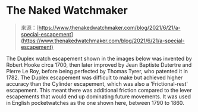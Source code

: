 <!--yml
category: 未分类
date: 2024-05-27 14:29:01
-->

# The Naked Watchmaker

> 来源：[https://www.thenakedwatchmaker.com/blog/2021/6/21/a-special-escapement](https://www.thenakedwatchmaker.com/blog/2021/6/21/a-special-escapement)

The Duplex watch escapement shown in the images below was invented by Robert Hooke circa 1700, then later improved by Jean Baptiste Dutertre and Pierre Le Roy, before being perfected by Thomas Tyrer, who patented it in 1782\. The Duplex escapement was difficult to make but achieved higher accuracy than the Cylinder escapement, which was also a 'Frictional-rest' escapement. This meant there was additional friction compared to the lever escapements that would end up dominating future movements. It was used in English pocketwatches as the one shown here, between 1790 to 1860.